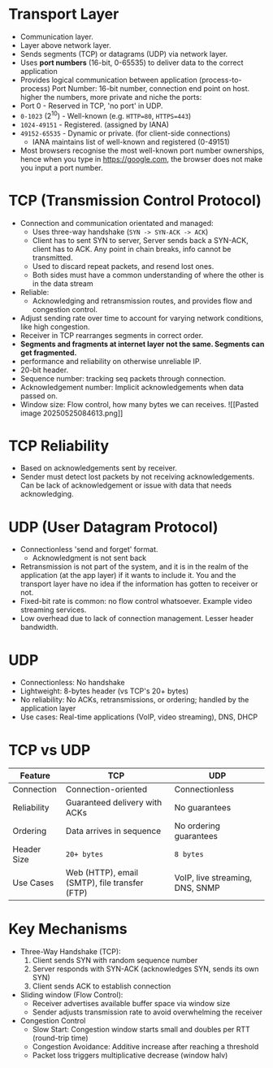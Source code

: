 # Transport Layer
- Communication layer.
- Layer above network layer.
- Sends segments (TCP) or datagrams (UDP) via network layer.
- Uses **port numbers** (16-bit, 0-65535) to deliver data to the correct application 
- Provides logical communication between application (process-to-process)
Port Number: 16-bit number, connection end point on host. higher the numbers, more private and niche the ports:
- Port 0 - Reserved in TCP, 'no port' in UDP.
- `0-1023` ($2^{10}$) - Well-known (e.g. `HTTP=80`, `HTTPS=443`)
- `1024-49151` - Registered. (assigned by IANA)
- `49152-65535` - Dynamic or private. (for client-side connections)
	- IANA maintains list of well-known and registered (0-49151)
- Most browsers recognise the most well-known port number ownerships, hence when you type in https://google.com, the browser does not make you input a port number.
# TCP (Transmission Control Protocol)
- Connection and communication orientated and managed:
	- Uses three-way handshake (`SYN -> SYN-ACK -> ACK`)
	- Client has to sent SYN to server, Server sends back a SYN-ACK, client has to ACK. Any point in chain breaks, info cannot be transmitted.
	-  Used to discard repeat packets, and resend lost ones.
	- Both sides must have a common understanding of where the other is in the data stream
- Reliable:
	- Acknowledging and retransmission routes, and provides flow and congestion control. 
- Adjust sending rate over time to account for varying network conditions, like high congestion.
- Receiver in TCP rearranges segments in correct order.
- **Segments and fragments at internet layer not the same. Segments can get fragmented.**
- performance and reliability on otherwise unreliable IP.
- 20-bit header.
- Sequence number: tracking seq packets through connection.
- Acknowledgement number: Implicit acknowledgements when data passed on.
- Window size: Flow control, how many bytes we can receives.
![[Pasted image 20250525084613.png]]
# TCP Reliability
- Based on acknowledgements sent by receiver.
- Sender must detect lost packets by not receiving acknowledgements. Can be lack of acknowledgement or issue with data that needs acknowledging.
# UDP (User Datagram Protocol)
- Connectionless 'send and forget' format.
	- Acknowledgment is not sent back
- Retransmission is not part of the system, and it is in the realm of the application (at the app layer) if it wants to include it. You and the transport layer have no idea if the information has gotten to receiver or not.
- Fixed-bit rate is common: no flow control whatsoever. Example video streaming services.
- Low overhead due to lack of connection management. Lesser header bandwidth.


# UDP
- Connectionless: No handshake
- Lightweight: 8-bytes header (vs TCP's 20+ bytes)
- No reliability: No ACKs, retransmissions, or ordering; handled by the application layer
- Use cases: Real-time applications (VoIP, video streaming), DNS, DHCP

# TCP vs UDP

| Feature     | TCP                                           | UDP                             |
| ----------- | --------------------------------------------- | ------------------------------- |
| Connection  | Connection-oriented                           | Connectionless                  |
| Reliability | Guaranteed delivery with ACKs                 | No guarantees                   |
| Ordering    | Data arrives in sequence                      | No ordering guarantees          |
| Header Size | `20+ bytes`                                   | `8 bytes`                       |
| Use Cases   | Web (HTTP), email (SMTP), file transfer (FTP) | VoIP, live streaming, DNS, SNMP |
# Key Mechanisms
- Three-Way Handshake (TCP):
	1. Client sends SYN with random sequence number
	2. Server responds with SYN-ACK (acknowledges SYN, sends its own SYN)
	3. Client sends ACK to establish connection
- Sliding window (Flow Control):
	- Receiver advertises available buffer space via window size
	- Sender adjusts transmission rate to avoid overwhelming the receiver
- Congestion Control
	- Slow Start: Congestion window starts small and doubles per RTT (round-trip time)
	- Congestion Avoidance: Additive increase after reaching a threshold
	- Packet loss triggers multiplicative decrease (window halv)